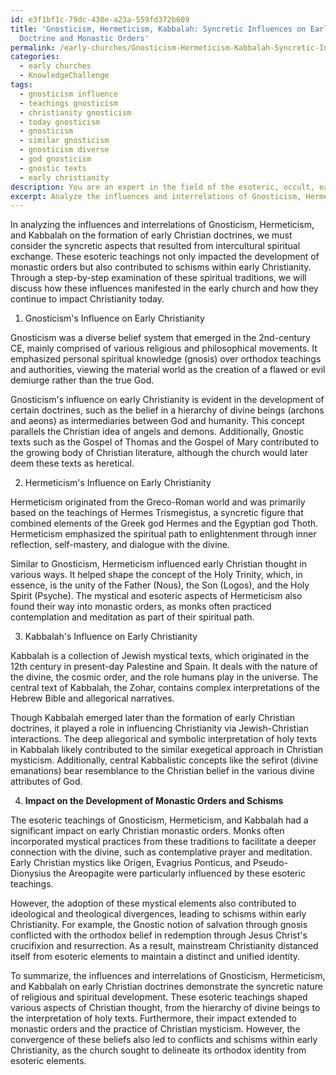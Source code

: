 ```yaml
---
id: e3f1bf1c-79dc-430e-a23a-559fd372b609
title: 'Gnosticism, Hermeticism, Kabbalah: Syncretic Influences on Early Christian
  Doctrine and Monastic Orders'
permalink: /early-churches/Gnosticism-Hermeticism-Kabbalah-Syncretic-Influences-on-Early-Christian-Doctrine-and-Monastic-Orders/
categories:
  - early churches
  - KnowledgeChallenge
tags:
  - gnosticism influence
  - teachings gnosticism
  - christianity gnosticism
  - today gnosticism
  - gnosticism
  - similar gnosticism
  - gnosticism diverse
  - god gnosticism
  - gnostic texts
  - early christianity
description: You are an expert in the field of the esoteric, occult, early churches and Education. You are a writer of tests, challenges, books and deep knowledge on early churches for initiates and students to gain deep insights and understanding from. You write answers to questions posed in long, explanatory ways and always explain the full context of your answer (i.e., related concepts, formulas, examples, or history), as well as the step-by-step thinking process you take to answer the challenges. Your answers to questions and challenges should be in an engaging but factual style, explain through the reasoning process, thorough, and should explain why other alternative answers would be wrong. Summarize the key themes, ideas, and conclusions at the end.
excerpt: Analyze the influences and interrelations of Gnosticism, Hermeticism, and Kabbalah on the formation of early Christian doctrines while considering the syncretic aspects that resulted from intercultural spiritual exchange; discuss how these esoteric teachings further impacted the development of monastic orders and the schisms within early Christianity.
---
```

In analyzing the influences and interrelations of Gnosticism, Hermeticism, and Kabbalah on the formation of early Christian doctrines, we must consider the syncretic aspects that resulted from intercultural spiritual exchange. These esoteric teachings not only impacted the development of monastic orders but also contributed to schisms within early Christianity. Through a step-by-step examination of these spiritual traditions, we will discuss how these influences manifested in the early church and how they continue to impact Christianity today.

1. Gnosticism's Influence on Early Christianity

Gnosticism was a diverse belief system that emerged in the 2nd-century CE, mainly comprised of various religious and philosophical movements. It emphasized personal spiritual knowledge (gnosis) over orthodox teachings and authorities, viewing the material world as the creation of a flawed or evil demiurge rather than the true God.

Gnosticism's influence on early Christianity is evident in the development of certain doctrines, such as the belief in a hierarchy of divine beings (archons and aeons) as intermediaries between God and humanity. This concept parallels the Christian idea of angels and demons. Additionally, Gnostic texts such as the Gospel of Thomas and the Gospel of Mary contributed to the growing body of Christian literature, although the church would later deem these texts as heretical.

2. Hermeticism's Influence on Early Christianity

Hermeticism originated from the Greco-Roman world and was primarily based on the teachings of Hermes Trismegistus, a syncretic figure that combined elements of the Greek god Hermes and the Egyptian god Thoth. Hermeticism emphasized the spiritual path to enlightenment through inner reflection, self-mastery, and dialogue with the divine.

Similar to Gnosticism, Hermeticism influenced early Christian thought in various ways. It helped shape the concept of the Holy Trinity, which, in essence, is the unity of the Father (Nous), the Son (Logos), and the Holy Spirit (Psyche). The mystical and esoteric aspects of Hermeticism also found their way into monastic orders, as monks often practiced contemplation and meditation as part of their spiritual path.

3. Kabbalah's Influence on Early Christianity

Kabbalah is a collection of Jewish mystical texts, which originated in the 12th century in present-day Palestine and Spain. It deals with the nature of the divine, the cosmic order, and the role humans play in the universe. The central text of Kabbalah, the Zohar, contains complex interpretations of the Hebrew Bible and allegorical narratives.

Though Kabbalah emerged later than the formation of early Christian doctrines, it played a role in influencing Christianity via Jewish-Christian interactions. The deep allegorical and symbolic interpretation of holy texts in Kabbalah likely contributed to the similar exegetical approach in Christian mysticism. Additionally, central Kabbalistic concepts like the sefirot (divine emanations) bear resemblance to the Christian belief in the various divine attributes of God.

4. **Impact on the Development of Monastic Orders and Schisms**

The esoteric teachings of Gnosticism, Hermeticism, and Kabbalah had a significant impact on early Christian monastic orders. Monks often incorporated mystical practices from these traditions to facilitate a deeper connection with the divine, such as contemplative prayer and meditation. Early Christian mystics like Origen, Evagrius Ponticus, and Pseudo-Dionysius the Areopagite were particularly influenced by these esoteric teachings.

However, the adoption of these mystical elements also contributed to ideological and theological divergences, leading to schisms within early Christianity. For example, the Gnostic notion of salvation through gnosis conflicted with the orthodox belief in redemption through Jesus Christ's crucifixion and resurrection. As a result, mainstream Christianity distanced itself from esoteric elements to maintain a distinct and unified identity.

To summarize, the influences and interrelations of Gnosticism, Hermeticism, and Kabbalah on early Christian doctrines demonstrate the syncretic nature of religious and spiritual development. These esoteric teachings shaped various aspects of Christian thought, from the hierarchy of divine beings to the interpretation of holy texts. Furthermore, their impact extended to monastic orders and the practice of Christian mysticism. However, the convergence of these beliefs also led to conflicts and schisms within early Christianity, as the church sought to delineate its orthodox identity from esoteric elements.
